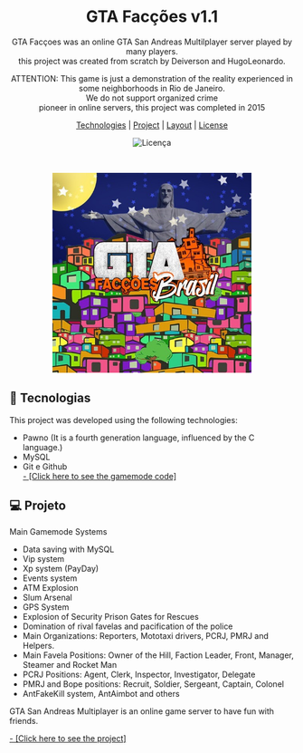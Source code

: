 <h1 align="center"> GTA Facções v1.1</h1>

<p align="center">
GTA Facçoes was an online GTA San Andreas Multilplayer server played by many players. <br/>
this project was created from scratch by Deiverson and HugoLeonardo.<br/>
</p>

<p align="center">
ATTENTION: This game is just a demonstration of the reality experienced in some neighborhoods in Rio de Janeiro. <br/>
We do not support organized crime<br/>
pioneer in online servers, this project was completed in 2015<br/>
</p>

<p align="center">
  <a href="#-tecnologias">Technologies</a>     |    
  <a href="#-projeto">Project</a>     |    
  <a href="#-layout">Layout</a>     |    
  <a href="#memo-licença">License</a>
</p>

<p align="center">
  <img alt="Licença" src="https://img.shields.io/static/v1?label=license&message=MIT&color=49AA26&labelColor=000000">
</p>

<br>

<p align="center">
  <img alt="projeto GTA Facções" src=".github/preview.jpg" width="70%">
</p>

##  🚀 Tecnologias

This project was developed using the following technologies:

- Pawno (It is a fourth generation language, influenced by the C language.)
- MySQL
- Git e Github<br/>
  <a href="https://github.com/DeiversonSousa/gta-faccoes/blob/main/gamemodes/GF1.1.pwn" target="_blank">- [Click here to see the gamemode code] </a>


##  💻 Projeto

Main Gamemode Systems

- Data saving with MySQL
- Vip system
- Xp system (PayDay)
- Events system
- ATM Explosion
- Slum Arsenal
- GPS System
- Explosion of Security Prison Gates for Rescues
- Domination of rival favelas and pacification of the police
- Main Organizations: Reporters, Mototaxi drivers, PCRJ, PMRJ and Helpers.
- Main Favela Positions: Owner of the Hill, Faction Leader, Front, Manager, Steamer and Rocket Man
- PCRJ Positions: Agent, Clerk, Inspector, Investigator, Delegate
- PMRJ and Bope positions: Recruit, Soldier, Sergeant, Captain, Colonel
- AntFakeKill system, AntAimbot and others


GTA San Andreas Multiplayer is an online game server to have fun with friends.

<a href="https://www.youtube.com/watch?v=QFZeA2PH2PQ" target="_blank">- [Click here to see the project] </a>

